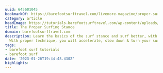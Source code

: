 ```yaml
---
uuid: 645601045
bookmarkOf: https://barefootsurftravel.com/livemore-magazine/proper-surfing-stance
category: article
headImage: https://tutorials.barefootsurftravel.com/wp-content/uploads/2021/06/The-Proper-Surfing-Stance.jpeg
title: The Proper Surfing Stance
domain: barefootsurftravel.com
description: Learn the basics of the surf stance and surf better, with more style!
  With proper technique, you will accelerate, slow down & turn your surfboard properly.
tags:
- barefoot surf tutorials
- barefoot surf
date: '2023-01-26T19:44:48.430Z'
highlights:
---
```



